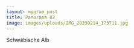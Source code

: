 ```yaml
---
layout: mygram_post
title: Panorama 02
image: images/uploads/IMG_20230214_173711.jpg
---
```


Schwäbische Alb
